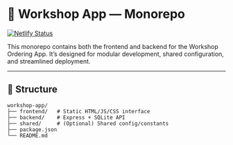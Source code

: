# 🧰 Workshop App — Monorepo

[![Netlify Status](https://api.netlify.com/api/v1/badges/f4beb07d-7307-436f-879a-d9a8167934dd/deploy-status)](https://app.netlify.com/projects/workshop-order/deploys)



This monorepo contains both the frontend and backend for the Workshop Ordering App. It’s designed for modular development, shared configuration, and streamlined deployment.

---

## 📁 Structure

```plaintext
workshop-app/
├── frontend/   # Static HTML/JS/CSS interface
├── backend/    # Express + SQLite API
├── shared/     # (Optional) Shared config/constants
├── package.json
└── README.md